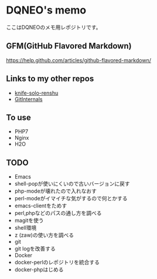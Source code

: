 # DQNEO's memo

ここはDQNEOのメモ用レポジトリです。

## GFM(GitHub Flavored Markdown)
https://help.github.com/articles/github-flavored-markdown/

## Links to my other repos

* [knife-solo-renshu](https://github.com/DQNEO/knife-solo-renshu)
* [GitInternals](https://github.com/DQNEO/GitInternals)

## To use
* PHP7
* Nginx
* H2O

## TODO
* Emacs
 * shell-popが使いにくいので古いバージョンに戻す
 * php-modeが壊れたので入れなおす
 * perl-modeがイマイチな気がするので何とかする
 * emacs-clientをためす
 * perl,phpなどのパスの通し方を調べる
 * magitを使う
* shell環境
 * z (zaw)の使い方を調べる
* git
 * git logを改善する
* Docker
 * docker-perlのレポジトリを統合する
 * docker-phpはじめる
 
